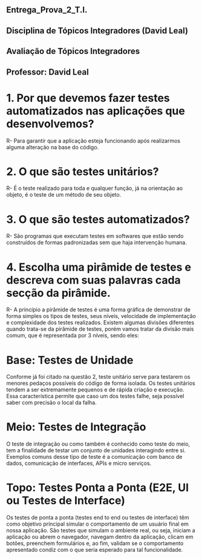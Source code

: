 ## Entrega_Prova_2_T.I.
## Disciplina de Tópicos Integradores (David Leal)
## Avaliação de Tópicos Integradores
## Professor: David Leal
# 1. Por que devemos fazer testes automatizados nas aplicações que desenvolvemos?
R- Para garantir que a aplicação esteja funcionando após realizarmos alguma alteração na base do código.
# 2. O que são testes unitários?
R- É o teste realizado para toda e qualquer função, já na orientação ao objeto, é o teste de um método de seu objeto.
# 3. O que são testes automatizados?
R- São programas que executam testes em softwares que estão sendo construídos de formas padronizadas sem que haja intervenção humana.
# 4. Escolha uma pirâmide de testes e descreva com suas palavras cada secção da pirâmide.
R- A princípio a pirâmide de testes é uma forma gráfica de demonstrar de forma simples os tipos de testes, seus níveis, velocidade de implementação e complexidade dos testes realizados.
Existem algumas divisões diferentes quando trata-se da pirâmide de testes, porém vamos tratar da divisão mais comum, que é representada por 3 níveis, sendo eles:

# Base: Testes de Unidade
Conforme já foi citado na questão 2, teste unitário serve para testarem os menores pedaços possíveis do código de forma isolada. Os testes unitários tendem a ser extremamente pequenos e de rápida criação e execução. Essa característica permite que caso um dos testes falhe, seja possível saber com precisão o local da falha.

# Meio: Testes de Integração
O teste de integração ou como também é conhecido como teste do meio, tem a finalidade de testar um conjunto de unidades interagindo entre si. Exemplos comuns desse tipo de teste é a comunicação com banco de dados, comunicação de interfaces, APIs e micro serviços.

# Topo: Testes Ponta a Ponta (E2E, UI ou Testes de Interface)
Os testes de ponta a ponta (testes end to end ou testes de interface) têm como objetivo principal simular o comportamento de um usuário final em nossa aplicação. São testes que simulam o ambiente real, ou seja, iniciam a aplicação ou abrem o navegador, navegam dentro da aplicação, clicam em botões, preenchem formulários e, ao fim, validam se o comportamento apresentado condiz com o que seria esperado para tal funcionalidade.
